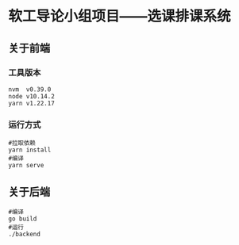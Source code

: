 # 软工导论小组项目——选课排课系统



## 关于前端

### 工具版本

```
nvm  v0.39.0
node v10.14.2
yarn v1.22.17
```

### 运行方式

```
#拉取依赖
yarn install
#编译
yarn serve
```

## 关于后端
```
#编译
go build
#运行
./backend